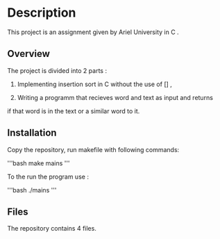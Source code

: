 # Description 

This project is an assignment given by Ariel University in C .

## Overview

The project is divided into 2 parts : 

1. Implementing insertion sort in C without the use of [] ,

2. Writing a programm that recieves word and text as input and returns 

if that word is in the text or a similar word to it.

## Installation 

Copy the repository, run makefile with following commands:

'''bash
make mains
'''

To the run the program use : 

'''bash
./mains
'''

## Files

The repository contains 4 files.

